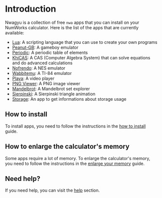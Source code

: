 # Introduction

Nwagyu is a collection of free `nwa` apps that you can install on your NumWorks
calculator. Here is the list of the apps that are currently available:

- [Lua](./apps/lua.md): A scripting language that you can use to create your own
  programs
- [Peanut-GB](./apps/peanut-gb.md): A gameboy emulator
- [Periodic](./apps/periodic.md): A periodic table of elements
- [KhiCAS](./apps/khicas.md): A CAS (Computer Algebra System) that can solve equations
  and do advanced calculations
- [Nofrendo](./apps/nofrendo.md): A NES emulator
- [Wabbitemu](./apps/wabbitemu.md): A TI-84 emulator
- [Playa](./apps/playa.md): A video player
- [PNG Viewer](./apps/pngviewer.md): A PNG image viewer
- [Mandelbrot](./apps/mandelbrot.md): A Mandelbrot set explorer
- [Sierpinski](./apps/sierpinski.md): A Sierpinski triangle animation
- [Storage](./apps/storage.md): An app to get informations about storage usage

## How to install

To install apps, you need to follow the instructions in the
[how to install](./help/how-to-install.md) guide.

## How to enlarge the calculator's memory

Some apps require a lot of memory. To enlarge the calculator's memory, you need
to follow the instructions in the
[enlarge your memory](./help/enlarge-your-memory.md) guide.

## Need help?

If you need help, you can visit the [help](./help/README.md) section.
